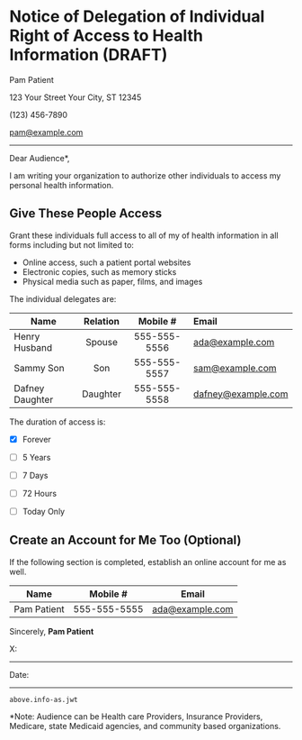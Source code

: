 Notice of Delegation of Individual Right of Access to Health Information (DRAFT)
==========================================================


Pam Patient

123 Your Street Your City, ST 12345

(123) 456-7890

pam@example.com


<hr>


Dear Audience*,


I am writing your organization to authorize other individuals  to access my personal health information.


Give These People Access
------------------------

Grant these individuals full access to all of my of health information in all forms including but not limited to:

* Online access, such a patient portal websites
* Electronic copies, such as memory sticks
* Physical media such as paper, films, and images

The individual delegates are:

| Name            | Relation | Mobile #  | Email  |
| --------------- |:--------:|:-------------:|:------------------|
| Henry Husband   | Spouse   | 555-555-5556 | ada@example.com    |
| Sammy Son       | Son      | 555-555-5557 | sam@example.com    |
| Dafney Daughter | Daughter | 555-555-5558 | dafney@example.com |

The duration of access is:

- [X] Forever
- [ ] 5 Years
- [ ] 7 Days
- [ ] 72 Hours
- [ ] Today Only


Create an Account for Me Too (Optional)
----------------------------

If the following section is completed, establish an online account for me as well.

| Name         | Mobile #     | Email           |
| ------------ |-------------|:----------------:|
| Pam Patient  | 555-555-5555 | ada@example.com |



Sincerely,
__Pam Patient__


X: <hr>


Date:<hr>



    above.info-as.jwt

*Note: Audience can be Health care Providers, Insurance Providers, Medicare, state Medicaid agencies, and community based organizations.
